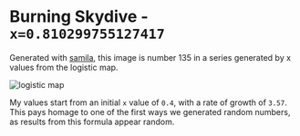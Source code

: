 # Burning Skydive - `x=0.810299755127417`

Generated with [samila](https://github.com/sepandhaghighi/samila), this image is number 135 in a series generated by x values from the logistic map.

![logistic map](https://upload.wikimedia.org/wikipedia/commons/9/96/Logistic_map_bifurcation_diagram_from_1_to_4.png)

My values start from an initial `x` value of `0.4`, with a rate of growth of `3.57`. This pays homage to one of the first ways we generated random numbers, as results from this formula appear random.